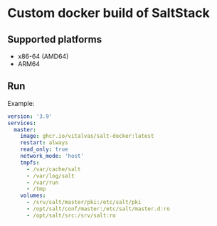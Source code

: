 # Custom docker build of SaltStack

## Supported platforms

* x86-64 (AMD64)
* ARM64

## Run

Example:

```yaml
version: '3.9'
services:
  master:
    image: ghcr.io/vitalvas/salt-docker:latest
    restart: always
    read_only: true
    network_mode: 'host'
    tmpfs:
      - /var/cache/salt
      - /var/log/salt
      - /var/run
      - /tmp
    volumes:
      - /srv/salt/master/pki:/etc/salt/pki
      - /opt/salt/conf/master:/etc/salt/master.d:ro
      - /opt/salt/src:/srv/salt:ro
```
